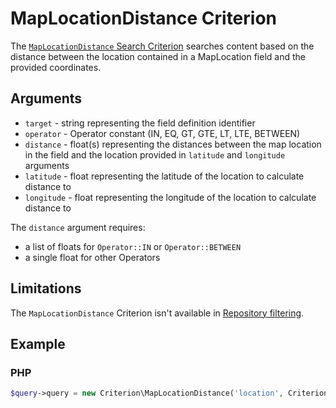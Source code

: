 # MapLocationDistance Criterion

The [`MapLocationDistance` Search Criterion](../../api/php_api/php_api_reference/classes/Ibexa-Contracts-Core-Repository-Values-Content-Query-Criterion-MapLocationDistance.html)
searches content based on the distance between the location contained in a MapLocation field and the provided coordinates.

## Arguments

- `target` - string representing the field definition identifier
- `operator` - Operator constant (IN, EQ, GT, GTE, LT, LTE, BETWEEN)
- `distance` - float(s) representing the distances between the map location in the field and the location provided in `latitude` and `longitude` arguments
- `latitude` - float representing the latitude of the location to calculate distance to
- `longitude` - float representing the longitude of the location to calculate distance to

The `distance` argument requires:

- a list of floats for `Operator::IN` or `Operator::BETWEEN`
- a single float for other Operators

## Limitations

The `MapLocationDistance` Criterion isn't available in [Repository filtering](search_api.md#repository-filtering).

## Example

### PHP

``` php
$query->query = new Criterion\MapLocationDistance('location', Criterion\Operator::LTE, 5, 51.395973, 22.531696);
```
